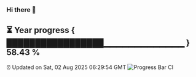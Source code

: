 ### Hi there 👋
⏳ Year progress { █████████████████▁▁▁▁▁▁▁▁▁▁▁▁▁ } 58.43 %
---
⏰ Updated on Sat, 02 Aug 2025 06:29:54 GMT
![Progress Bar CI](https://github.com/liununu/liununu/workflows/Progress%20Bar%20CI/badge.svg)

